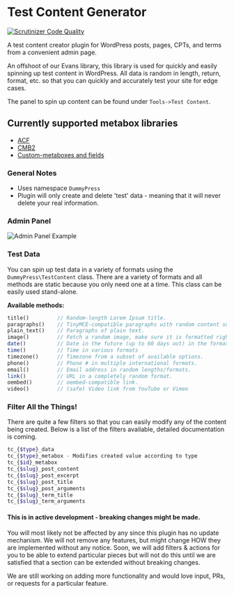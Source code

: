 # Test Content Generator

[![Scrutinizer Code Quality](https://scrutinizer-ci.com/g/oldtownmedia/test-content-suite/badges/quality-score.png?b=master)](https://scrutinizer-ci.com/g/oldtownmedia/test-content-suite/?branch=master)

A test content creator plugin for WordPress posts, pages, CPTs, and terms from a convenient admin page.

An offshoot of our Evans library, this library is used for quickly and easily spinning up test content in WordPress. All data is random in length, return, format, etc. so that you can quickly and accurately test your site for edge cases.

The panel to spin up content can be found under `Tools->Test Content`.


## Currently supported metabox libraries
* [ACF](https://www.advancedcustomfields.com/)
* [CMB2](https://github.com/WebDevStudios/CMB2)
* [Custom-metaboxes and fields](https://github.com/WebDevStudios/Custom-Metaboxes-and-Fields-for-WordPress)


### General Notes
* Uses namespace `DummyPress`
* Plugin will only create and delete 'test' data - meaning that it will never delete your real information.


### Admin Panel
![Admin Panel Example](https://mikeselander.com/wp-content/uploads/2016/05/screenshot1.png)


### Test Data

You can spin up test data in a variety of formats using the `DummyPress\TestContent` class. There are a variety of formats and all methods are static because you only need one at a time. This class can be easily used stand-alone.

**Available methods:**

```php
title()			// Random-length Lorem Ipsum title.
paragraphs()	// TinyMCE-compatible paragraphs with random content suchas tables, images, quotes, etc.
plain_text()	// Paragraphs of plain text.
image()			// Fetch a random image, make sure it is formatted right, download it, and put it in the media library.
date()			// Date in the future (up to 60 days out) in the format prescribed.
time()			// Time in various formats
timezone()		// Timezone from a subset of available options.
phone()			// Phone # in multiple international formats.
email()			// Email address in random lengths/formats.
link()			// URL in a completely random format.
oembed()		// oembed-compatible link.
video()			// (safe) Video link from YouTube or Vimeo
```

### Filter All the Things!

There are quite a few filters so that you can easily modify any of the content being created. Below is a list of the filters available, detailed documentation is coming.

```php
tc_{$type}_data
tc_{$type}_metabox - Modifies created value according to type
tc_{$id}_metabox
tc_{$slug}_post_content
tc_{$slug}_post_excerpt
tc_{$slug}_post_title
tc_{$slug}_post_arguments
tc_{$slug}_term_title
tc_{$slug}_term_arguments
```



#### This is in active development - breaking changes might be made.

You will most likely not be affected by any since this plugin has no update mechanism. We will not remove any features, but might change HOW they are implemented without any notice. Soon, we will add filters & actions for you to be able to extend particular pieces but will not do this until we are satisfied that a section can be extended without breaking changes.

We are still working on adding more functionality and would love input, PRs, or requests for a particular feature.

